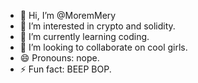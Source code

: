 - 👋 Hi, I’m @MoremMery
- 👀 I’m interested in crypto and solidity.
- 🌱 I’m currently learning coding.
- 💞️ I’m looking to collaborate on cool girls.
- 😄 Pronouns: nope.
- ⚡ Fun fact: BEEP BOP.

<!---
MoremMery/MoremMery is a ✨ special ✨ repository because its `README.md` (this file) appears on your GitHub profile.
You can click the Preview link to take a look at your changes.
--->
